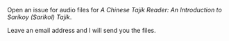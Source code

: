 Open an issue for audio files for *A Chinese Tajik Reader: An Introduction to Sarikoy (Sarikol) Tajik*.

Leave an email address and I will send you the files.
